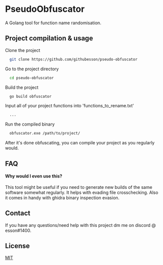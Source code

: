 
# PseudoObfuscator

A Golang tool for function name randomisation.




## Project compilation & usage

Clone the project

```bash
  git clone https://github.com/githubesson/pseudo-obfuscator
```

Go to the project directory

```bash
  cd pseudo-obfuscator
```

Build the project

```bash
  go build obfuscator
```

Input all of your project functions into 'functions_to_rename.txt'

```bash
  ...
```

Run the compiled binary

```bash
  obfuscator.exe /path/to/project/
```

After it's done obfuscating, you can compile your project as you regularly would.


## FAQ

#### Why would I even use this?

This tool might be useful if you need to generate new builds of the same software somewhat regularly. It helps with evading file crosschecking. Also it comes in handy with ghidra binary inspection evasion.

## Contact

If you have any questions/need help with this project dm me on discord @ esson#1400.


## License

[MIT](https://choosealicense.com/licenses/mit/)

